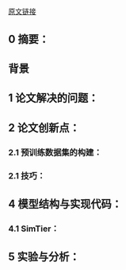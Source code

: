 # 
[原文链接]()
## 0 摘要：


## 背景


## 1 论文解决的问题：


## 2 论文创新点：


### 2.1 预训练数据集的构建：


### 2.1 技巧：


## 4 模型结构与实现代码：
### 4.1 SimTier：


## 5 实验与分析：

<!--stackedit_data:
eyJoaXN0b3J5IjpbLTc2NzE5NDkxMF19
-->